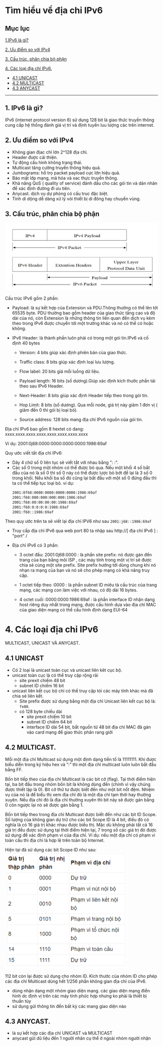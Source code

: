 # Tìm hiểu về địa chỉ IPv6

## Mục lục
[1.IPv6 là gì?](#1)

[2. Ưu điểm so với IPv4](#2)

[3. Cấu trúc, phân chia bộ phận](#3)

[4. Các loại địa chỉ IPv6.](#4)

- [4.1 UNICAST](#4.1)
- [4.2 MULTICAST](#4.2)
- [4.3 ANYCAST](#4.3)

---

<a name="1"> </a>
## 1. IPv6 là gì?

IPv6 (internet protocol version 6) sử dụng 128 bit  là giao thức truyền thông cung cấp hệ thống đánh giá vị trí và định tuyến luu lượng các trên internet.

<a name="2"> </a>
## 2. Ưu điểm so với IPv4
- Không gian địac chỉ lớn 2^128 địa chỉ.
- Header được cải  thiện.
- Tự động cấu hình không trạng thái.
- Multicast tăng cường truyền thông hiệu quả.
- Jumbograms: hỗ trọ packet payload cực lớn hiệu quả.
- Bảo mật lớp mạng, mã hóa và xac thực truyền thông.
- Khả năng QoS ( quality of service) đánh dấu cho các gói tin và dán nhãn để xác định đường đi ưu tiên.
- Anycast. dịch vụ dự phòng có cấu truc đặc biệt.
- Tính di dộng dễ dàng xử lý vói thiết bị di đông hay chuyển vùng.


<a name="3"> </a>
## 3. Cấu trúc, phân chia bộ phận
![](../tcpimg/ipv6.png)

Cấu trúc IPv6 gồm 2 phần:

- Payload: là sự kết hợp của Extension và PDU.Thông thường có thể lên tới 65535 byte. PDU thường bao gồm header của giao thức tầng cao và độ dài của nó, còn Extension là những thông tin liên quan đến dịch vụ kèm theo trong IPv6 được chuyển tới một trường khác và nó có thể có hoặc không.

- IPv6 Header: là thành phần luôn phải có trong một gói tin.IPv6 và cố định 40 bytes

    - Version: 4 bits giúp xác định phiên bản của giao thức.

    - Traffic class: 8 bits giúp xác định loại lưu lượng.

    - Flow label: 20 bits giá mỗi luồng dữ liệu.

    - Payload length: 16 bits (số dương).Giúp xác định kích thước phần tải theo sau IPv6 Header.

    - Next-Header: 8 bits giúp xác định Header tiếp theo trong gói  tin.

    - Hop Limit: 8 bits (số dương). Qua mỗi node, giá trị này giảm 1 đơn vị ( giảm đến 0 thì gói bị loại bỏ).

    - Source address: 128 bits mang địa chỉ IPv6 nguồn của gói tin.


Địa chỉ IPv6 bao gồm 8 hextet có dang: xxxx.xxxx.xxxx.xxxx.xxxx.xxxx.xxxx.xxxx

Ví dụ: 2001:0j68:0000:0000:0000:0000:1986:69af

Quy ước viết tắt địa chỉ IPv6:
- Dãy 4 chữ số 0 liên tục sẽ viết tắt với nhau bằng ": :".
- Các số 0 trong một nhóm có thể được bỏ qua. Nếu một khối 4 số bắt đầu của nó là số 0 thì số 0 này có thể được lược bỏ bớt để lại là 3 số 0 trong khối. Nếu khối ba số đó cũng lại bắt đầu với một số 0 đứng đầu thì ta có thể tiếp tục loại bỏ.
ví dụ:
    ```
    2001:0f68:0000:0000:0000:0000:1986:69af
    2001:f68:000:000:000:000:1986:69af
    2001:f68:00:00:00:00:1986:69af
    2001:f68:0:0:0:0:1986:69af
    2001:f68::1986:69af
    ```

Theo quy ước trên ta sẽ viết lại địa chỉ IPV6 như sau
`2001:j68::1986:69af`

- Truy cấp địa chỉ IPv6 qua web port 80 ta nhập sau 
http://[ địa chỉ IPv6 ] :  "port" /

- Địa chỉ IPv6 có 3 phần:
    - 3 octet đầu: 2001:0j68:0000 : là phần site prefix:  nó được gán đến trang của bạn bằng môi ISP , các máy tính trong một vị trí sẽ được chia sẻ cùng một site  prefix. Site prefix hướng tới dùng chung khi nó nhạn ra mạng của bạn và nó sẽ cho phép mạng có khả năng truy cập.

    - 1 octet tiếp theo :0000 : là phần subnet ID miêu tả cấu trúc của trang mạng, các mạng con làm việc với nhau, có độ dài 16 bytes.

    - 4 octet cuối :0000:0000:1986:69af : là phần interface ID nhận dạng  host riêng duy nhất trong mạng, được cấu hình dựa vào địa chỉ MAC của giao diện mạng  có thể cấu hình định dạng EUI-64


<a name="4"> </a>
# 4. Các loại địa chỉ IPv6
MULTICAST, UNICAST VÀ ANYCAST.

## 4.1 UNICAST
- Có 2 loại là unicast toàn cục và unicast liên kêt cục bộ.
- unicast toàn cục là có thể truy cập rộng rãi 
    - site prexit chiếm 48 bit
    - subnet ID chiếm 16 bit
- unicast liên kết cục bộ chỉ có thể truy cập tói các máy tính khác mà đã chia sẻ liên kết.
    - Site prefix được sử dụng bằng một địa chỉ Unicast liên kết cục bộ là: `fe80`.
    - có 128 byte chiều dài
        - site prexit chiếm 10 bit
        - subnet ID chiếm 64 bit
        - interface  ID dài 54 bit, bắt nguồn từ 48 bit địa chỉ MAC đã gán vào card mạng để giao thức phân rang giới

## 4.2 MULTICAST.

Mỗi một địa chỉ Multicast sử dụng một định dạng tiền tố là 11111111. Khi được biểu diễn trong ký hiệu hex và “:” thì một địa chỉ multicast luôn luôn bắt đầu bằng FF.

Bốn bit tiếp theo của địa chỉ Multicast là các bit cờ (flag). Tại thời điểm hiện tại, ba bit đầu trong nhóm bốn bit là không dùng đến (chính vì vậy chúng được thiết lập là 0). Bit cờ thứ tư được biết đến như một bit nốt đệm. Nhiệm vụ của nó là để biểu thị xem địa chỉ đó là một địa chỉ tạm thời hay thường xuyên. Nếu địa chỉ đó là địa chỉ thường xuyên thì bit này sẽ được gán bằng 0 còn ngược lại nó sẽ được gán bằng 1.

Bốn bit tiếp theo trong địa chỉ Multicast được biết đến như các bit ID Scope. Số lượng của không gian dự trữ cho các bit Scope ID là 4 bit, điều đó có nghĩa là có 16 giá trị khác nhau được biểu thị. Mặc dù không phải tất cả 16 giá trị đều được sử dụng tại thời điểm hiện tại, 7 trong số các giá trị đó được sử dụng để xác định phạm vi của địa chỉ. Ví dụ: nếu một địa chỉ có phạm vi toàn cầu thì địa chỉ là hợp lệ trên toàn bộ Internet. 

Hiện tại đã sử dụng các bit Scope ID như sau:
![](../tcpimg/multi.png)

112 bit còn lại được sử dụng cho nhóm ID. Kích thước của nhóm ID cho phép các địa chỉ Multicast dùng hết 1/256 phần không gian địa chỉ của IPv6. 
- dùng nhận dạng một nhóm giao diện mạng. các giao diện mạng điển hình dc định vị trên các máy tính phức hợp nhưng ko phải là thiết bị thuần túy
- sử dụng gửi thông tin đến bất kỳ các mang giao diện nào

## 4.3 ANYCAST.
- là sự kết hợp các địa chỉ UNICAST và MULTICAST
- anycast gửi dũ liệu đến 1 người nhân cụ thể ở ngoài  nhóm người nhận

